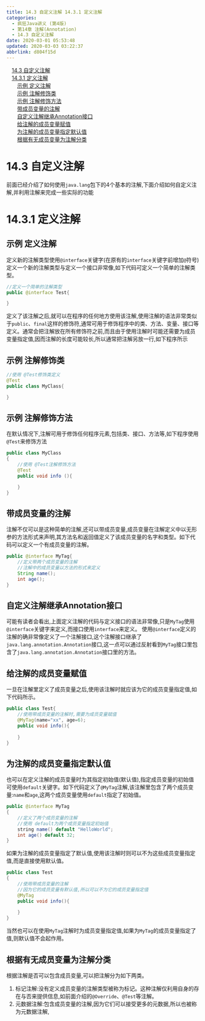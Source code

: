 ```yaml
---
title: 14.3 自定义注解 14.3.1 定义注解
categories: 
  - 疯狂Java讲义 (第4版)
  - 第14章 注解(Annotation)
  - 14.3 自定义注解
date: 2020-03-01 05:53:48
updated: 2020-03-03 03:22:37
abbrlink: d804f15d
---
```

<div id='my_toc'><a href="/JavaReadingNotes/d804f15d/#14-3-自定义注解" class="header_1">14.3 自定义注解</a>&nbsp;<br><a href="/JavaReadingNotes/d804f15d/#14-3-1-定义注解" class="header_1">14.3.1 定义注解</a>&nbsp;<br><a href="/JavaReadingNotes/d804f15d/#示例-定义注解" class="header_2">示例 定义注解</a>&nbsp;<br><a href="/JavaReadingNotes/d804f15d/#示例-注解修饰类" class="header_2">示例 注解修饰类</a>&nbsp;<br><a href="/JavaReadingNotes/d804f15d/#示例-注解修饰方法" class="header_2">示例 注解修饰方法</a>&nbsp;<br><a href="/JavaReadingNotes/d804f15d/#带成员变量的注解" class="header_2">带成员变量的注解</a>&nbsp;<br><a href="/JavaReadingNotes/d804f15d/#自定义注解继承Annotation接口" class="header_2">自定义注解继承Annotation接口</a>&nbsp;<br><a href="/JavaReadingNotes/d804f15d/#给注解的成员变量赋值" class="header_2">给注解的成员变量赋值</a>&nbsp;<br><a href="/JavaReadingNotes/d804f15d/#为注解的成员变量指定默认值" class="header_2">为注解的成员变量指定默认值</a>&nbsp;<br><a href="/JavaReadingNotes/d804f15d/#根据有无成员变量为注解分类" class="header_2">根据有无成员变量为注解分类</a>&nbsp;<br></div>
<style>.header_1{margin-left: 1em;}.header_2{margin-left: 2em;}.header_3{margin-left: 3em;}.header_4{margin-left: 4em;}.header_5{margin-left: 5em;}.header_6{margin-left: 6em;}</style>
<!--more-->
<script>if (navigator.platform.search('arm')==-1){document.getElementById('my_toc').style.display = 'none';}var e,p = document.getElementsByTagName('p');while (p.length>0) {e = p[0];e.parentElement.removeChild(e);}</script>

<!--end-->
# 14.3 自定义注解
前面已经介绍了如何使用`java.lang`包下的4个基本的注解,下面介绍如何自定义注解,并利用注解来完成一些实际的功能
# 14.3.1 定义注解
## 示例 定义注解
定义新的注解类型使用`@interface`关键字(在原有的`interface`关键字前增加`@`符号)定义一个新的注解类型与定义一个接口非常像,如下代码可定义一个简单的注解类型。
```java
//定义一个简单的注解类型
public @interface Test{

}
```
定义了该注解之后,就可以在程序的任何地方使用该注解,使用注解的语法非常类似于`public`、`final`这样的修饰符,通常可用于修饰程序中的类、方法、变量、接口等定义。通常会把注解放在所有修饰符之前,而且由于使用注解时可能还需要为成员变量指定值,因而注解的长度可能较长,所以通常把注解另放一行,如下程序所示
## 示例 注解修饰类
```java
//使用 @Test修饰类定义
@Test
public class MyClass{

}
```
## 示例 注解修饰方法
在默认情况下,注解可用于修饰任何程序元素,包括类、接口、方法等,如下程序使用`@Test`来修饰方法
```java
public class MyClass
{
    //使用 @Test注解修饰方法
    @Test
    public void info (){

    }
}
```
## 带成员变量的注解
注解不仅可以是这种简单的注解,还可以带成员变量,成员变量在注解定义中以无形参的方法形式来声明,其方法名和返回值定义了该成员变量的名字和类型。如下代码可以定义一个有成员变量的注解。
```java
public @interface MyTag{
    //定义带两个成员变量的注解
    //注解中的成员变量以方法的形式来定义
    String name();
    int age();
}
```
## 自定义注解继承Annotation接口
可能有读者会看出,上面定义注解的代码与定义接口的语法非常像,只是`MyTag`使用 `@interface`关键字来定义,而接口使用`interface`来定义。
使用`@interface`定义的注解的确非常像定义了一个注解接口,这个注解接口继承了`java.lang.annotation.Annotation`接口,这一点可以通过反射看到`MyTag`接口里包含了`java.lang.annotation.Annotation`接口里的方法。
## 给注解的成员变量赋值
一旦在注解里定义了成员变量之后,使用该注解时就应该为它的成员变量指定值,如下代码所示。
```java
public class Test{
    //使用带成员变量的注解时,需要为成员变量赋值
    @MyTag(name="xx", age=6);
    public void info(){
        
    }
}
```
## 为注解的成员变量指定默认值
也可以在定义注解的成员变量时为其指定初始值(默认值),指定成员变量的初始值可使用`default`关键字。如下代码定义了`@MyTag`注解,该注解里包含了两个成员变量:`name`和`age`,这两个成员变量使用`default`指定了初始值。
```java
public @interface MyTag
{
    //定义了两个成员变量的注解
    //使用 default为两个成员变量指定初始值
    string name() default "HelloWorld";
    int age() default 32;
}
```
如果为注解的成员变量指定了默认值,使用该注解时则可以不为这些成员变量指定值,而是直接使用默认值。
```java
public class Test
{
    //使用带成员变量的注解
    //因为它的成员变量有默认值,所以可以不为它的成员变量指定值
    @MyTag
    public void info(){
        
    }
}
```
当然也可以在使用`MyTag`注解时为成员变量指定值,如果为`MyTag`的成员变量指定了值,则默认值不会起作用。
## 根据有无成员变量为注解分类
根据注解是否可以包含成员变量,可以把注解分为如下两类。
1. 标记注解:没有定义成员变量的注解类型被称为标记。这种注解仅利用自身的存在与否来提供信息,如前面介绍的`@Override`、`@Test`等注解。
2. 元数据注解:包含成员变量的注解,因为它们可以接受更多的元数据,所以也被称为元数据注解,

